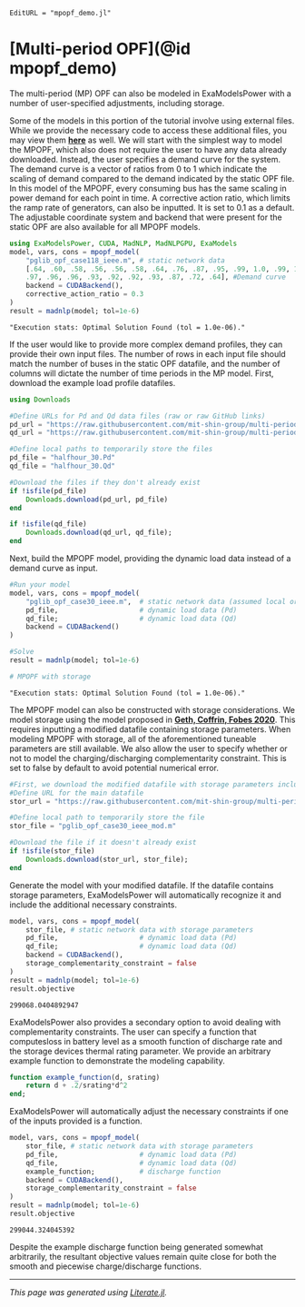 ```@meta
EditURL = "mpopf_demo.jl"
```

# [Multi-period OPF](@id mpopf_demo)

The multi-period (MP) OPF can also be modeled in ExaModelsPower with a number of user-specified adjustments, including storage.

Some of the models in this portion of the tutorial involve using external files. While we provide the necessary code to access these additional files, you may view them __[here](https://github.com/mit-shin-group/multi-period-opf-data)__ as well.
We will start with the simplest way to model the MPOPF, which also does not require the user to have any data already downloaded. Instead, the user specifies a demand curve for the system. The demand curve is a vector of ratios from 0 to 1 which indicate the scaling of demand compared to the demand indicated by the static OPF file. In this model of the MPOPF, every consuming bus has the same scaling in power demand for each point in time. A corrective action ratio, which limits the ramp rate of generators, can also be inputted. It is set to 0.1 as a default. The adjustable coordinate system and backend that were present for the static OPF are also available for all MPOPF models.

````julia
using ExaModelsPower, CUDA, MadNLP, MadNLPGPU, ExaModels
model, vars, cons = mpopf_model(
    "pglib_opf_case118_ieee.m", # static network data
    [.64, .60, .58, .56, .56, .58, .64, .76, .87, .95, .99, 1.0, .99, 1.0, 1.0,
    .97, .96, .96, .93, .92, .92, .93, .87, .72, .64], #Demand curve
    backend = CUDABackend(),
    corrective_action_ratio = 0.3
)
result = madnlp(model; tol=1e-6)
````

````
"Execution stats: Optimal Solution Found (tol = 1.0e-06)."
````

If the user would like to provide more complex demand profiles, they can provide their own input files. The number of rows in each input file should match the number of buses in the static OPF datafile, and the number of columns will dictate the number of time periods in the MP model.
First, download the example load profile datafiles.

````julia
using Downloads

#Define URLs for Pd and Qd data files (raw or raw GitHub links)
pd_url = "https://raw.githubusercontent.com/mit-shin-group/multi-period-opf-data/refs/heads/main/halfhour_30.Pd"
qd_url = "https://raw.githubusercontent.com/mit-shin-group/multi-period-opf-data/refs/heads/main/halfhour_30.Qd"

#Define local paths to temporarily store the files
pd_file = "halfhour_30.Pd"
qd_file = "halfhour_30.Qd"

#Download the files if they don't already exist
if !isfile(pd_file)
    Downloads.download(pd_url, pd_file)
end

if !isfile(qd_file)
    Downloads.download(qd_url, qd_file);
end
````

Next, build the MPOPF model, providing the dynamic load data instead of a demand curve as input.

````julia
#Run your model
model, vars, cons = mpopf_model(
    "pglib_opf_case30_ieee.m",  # static network data (assumed local or already handled)
    pd_file,                    # dynamic load data (Pd)
    qd_file;                    # dynamic load data (Qd)
    backend = CUDABackend()
)

#Solve
result = madnlp(model; tol=1e-6)

# MPOPF with storage
````

````
"Execution stats: Optimal Solution Found (tol = 1.0e-06)."
````

The MPOPF model can also be constructed with storage considerations. We model storage using the model proposed in __[Geth, Coffrin, Fobes 2020](https://arxiv.org/pdf/2004.14768)__. This requires inputting a modified datafile containing storage parameters. When modeling MPOPF with storage, all of the aforementioned tuneable parameters are still available. We also allow the user to specify whether or not to model the charging/discharging complementarity constraint. This is set to false by default to avoid potential numerical error.

````julia
#First, we download the modified datafile with storage parameters included.
#Define URL for the main datafile
stor_url = "https://raw.githubusercontent.com/mit-shin-group/multi-period-opf-data/refs/heads/main/pglib_opf_case30_ieee_mod.m"

#Define local path to temporarily store the file
stor_file = "pglib_opf_case30_ieee_mod.m"

#Download the file if it doesn't already exist
if !isfile(stor_file)
    Downloads.download(stor_url, stor_file);
end
````

Generate the model with your modified datafile. If the datafile contains storage parameters, ExaModelsPower will automatically recognize it and include the additional necessary constraints.

````julia
model, vars, cons = mpopf_model(
    stor_file, # static network data with storage parameters
    pd_file,                    # dynamic load data (Pd)
    qd_file;                    # dynamic load data (Qd)
    backend = CUDABackend(),
    storage_complementarity_constraint = false
)
result = madnlp(model; tol=1e-6)
result.objective
````

````
299068.0404892947
````

ExaModelsPower also provides a secondary option to avoid dealing with complementarity constraints. The user can specify a function that computesloss in battery level as a smooth function of discharge rate and the storage devices thermal rating parameter. We provide an arbitrary example function to demonstrate the modeling capability.

````julia
function example_function(d, srating)
    return d + .2/srating*d^2
end;
````

ExaModelsPower will automatically adjust the necessary constraints if one of the inputs provided is a function.

````julia
model, vars, cons = mpopf_model(
    stor_file, # static network data with storage parameters
    pd_file,                    # dynamic load data (Pd)
    qd_file,                    # dynamic load data (Qd)
    example_function;           # discharge function
    backend = CUDABackend(),
    storage_complementarity_constraint = false
)
result = madnlp(model; tol=1e-6)
result.objective
````

````
299044.324045392
````

Despite the example discharge function being generated somewhat arbitrarily, the resultant objective values remain quite close for both the smooth and piecewise charge/discharge functions.

---

*This page was generated using [Literate.jl](https://github.com/fredrikekre/Literate.jl).*

